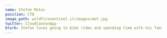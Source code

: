 ```yaml
---
name: Stefan Motoc
position: CTO
image_path: wildfiresentinel.it/images/mot.jpg
twitter: CloudCannonApp
blurb: Stefan loves going to bike rides and spending time with his family.
---
```

